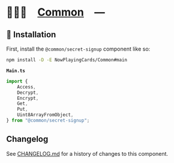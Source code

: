 # 👨🏻‍🏭 [Common] —

## 🚀 Installation

First, install the `@common/secret-signup` component like so:

```sh
npm install -D -E NowPlayingCards/Common#main
```

**`Main.ts`**

```ts
import {
	Access,
	Decrypt,
	Encrypt,
	Get,
	Put,
	Uint8ArrayFromObject,
} from "@common/secret-signup";
```

[Common]: HTTPS://NPMJS.Org/@common/secret-signup

## Changelog

See [CHANGELOG.md](CHANGELOG.md) for a history of changes to this component.
